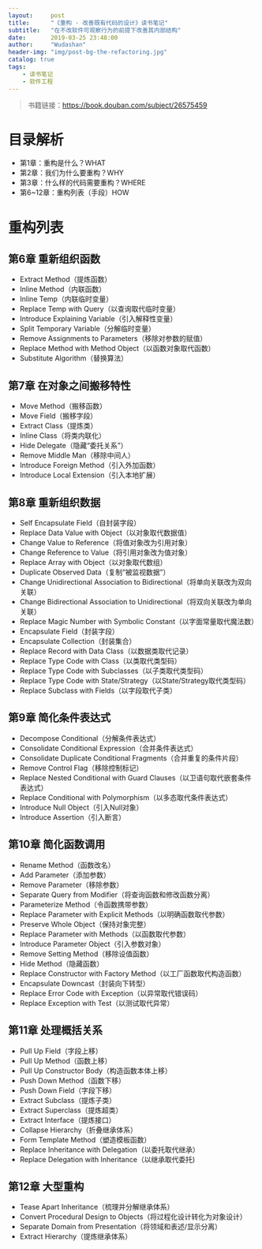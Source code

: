 ```yaml
---
layout:     post
title:      "《重构 · 改善既有代码的设计》读书笔记"
subtitle:   "在不改软件可观察行为的前提下改善其内部结构"
date:       2019-03-25 23:48:00
author:     "Wudashan"
header-img: "img/post-bg-the-refactoring.jpg"
catalog: true
tags:
    - 读书笔记
    - 软件工程
---
```


> 书籍链接：https://book.douban.com/subject/26575459

# 目录解析

* 第1章：重构是什么？WHAT
* 第2章：我们为什么要重构？WHY
* 第3章：什么样的代码需要重构？WHERE
* 第6~12章：重构列表（手段）HOW


# 重构列表

## 第6章 重新组织函数

* Extract Method（提炼函数）
* Inline Method（内联函数）
* Inline Temp（内联临时变量）
* Replace Temp with Query（以查询取代临时变量）
* Introduce Explaining Variable（引入解释性变量）
* Split Temporary Variable（分解临时变量）
* Remove Assignments to Parameters（移除对参数的赋值）
* Replace Method with Method Object（以函数对象取代函数）
* Substitute Algorithm（替换算法）

## 第7章 在对象之间搬移特性

* Move Method（搬移函数）
* Move Field（搬移字段）
* Extract Class（提炼类）
* Inline Class（将类内联化）
* Hide Delegate（隐藏“委托关系”）
* Remove Middle Man（移除中间人）
* Introduce Foreign Method（引入外加函数）
* Introduce Local Extension（引入本地扩展）

## 第8章 重新组织数据

* Self Encapsulate Field（自封装字段）
* Replace Data Value with Object（以对象取代数据值）
* Change Value to Reference（将值对象改为引用对象）
* Change Reference to Value（将引用对象改为值对象）
* Replace Array with Object（以对象取代数组）
* Duplicate Observed Data（复制“被监视数据”）
* Change Unidirectional Association to Bidirectional（将单向关联改为双向关联）
* Change Bidirectional Association to Unidirectional（将双向关联改为单向关联）
* Replace Magic Number with Symbolic Constant（以字面常量取代魔法数）
* Encapsulate Field（封装字段）
* Encapsulate Collection（封装集合）
* Replace Record with Data Class（以数据类取代记录）
* Replace Type Code with Class（以类取代类型码）
* Replace Type Code with Subclasses（以子类取代类型码）
* Replace Type Code with State/Strategy（以State/Strategy取代类型码）
* Replace Subclass with Fields（以字段取代子类）

## 第9章 简化条件表达式

* Decompose Conditional（分解条件表达式）
* Consolidate Conditional Expression（合并条件表达式）
* Consolidate Duplicate Conditional Fragments（合并重复的条件片段）
* Remove Control Flag（移除控制标记）
* Replace Nested Conditional with Guard Clauses（以卫语句取代嵌套条件表达式）
* Replace Conditional with Polymorphism（以多态取代条件表达式）
* Introduce Null Object（引入Null对象）
* Introduce Assertion（引入断言）

## 第10章 简化函数调用

* Rename Method（函数改名）
* Add Parameter（添加参数）
* Remove Parameter（移除参数）
* Separate Query from Modifier（将查询函数和修改函数分离）
* Parameterize Method（令函数携带参数）
* Replace Parameter with Explicit Methods（以明确函数取代参数）
* Preserve Whole Object（保持对象完整）
* Replace Parameter with Methods（以函数取代参数）
* Introduce Parameter Object（引入参数对象）
* Remove Setting Method（移除设值函数）
* Hide Method（隐藏函数）
* Replace Constructor with Factory Method（以工厂函数取代构造函数）
* Encapsulate Downcast（封装向下转型）
* Replace Error Code with Exception（以异常取代错误码）
* Replace Exception with Test（以测试取代异常）

## 第11章 处理概括关系

* Pull Up Field（字段上移）
* Pull Up Method（函数上移）
* Pull Up Constructor Body（构造函数本体上移）
* Push Down Method（函数下移）
* Push Down Field（字段下移）
* Extract Subclass（提炼子类）
* Extract Superclass（提炼超类）
* Extract Interface（提炼接口）
* Collapse Hierarchy（折叠继承体系）
* Form Template Method（塑造模板函数）
* Replace Inheritance with Delegation（以委托取代继承）
* Replace Delegation with Inheritance（以继承取代委托)

## 第12章 大型重构

* Tease Apart Inheritance（梳理并分解继承体系）
* Convert Procedural Design to Objects（将过程化设计转化为对象设计）
* Separate Domain from Presentation（将领域和表述/显示分离）
* Extract Hierarchy（提炼继承体系）